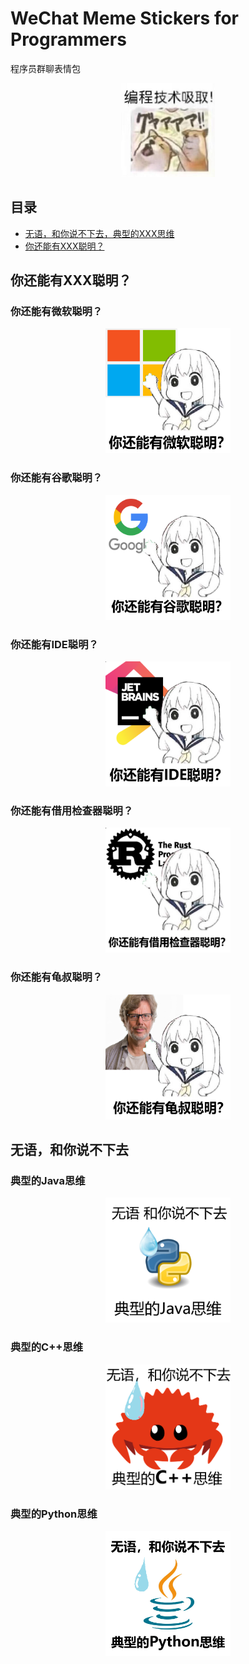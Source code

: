 # WeChat Meme Stickers for Programmers
程序员群聊表情包
<div align="center">
<img src="./meme.jpeg" width="150" height="150" />
</div>

## 目录
- [无语，和你说不下去，典型的XXX思维](https://github.com/anzhi0708/WXMemeStickers?tab=readme-ov-file#%E6%97%A0%E8%AF%AD%E5%92%8C%E4%BD%A0%E8%AF%B4%E4%B8%8D%E4%B8%8B%E5%8E%BB)
- [你还能有XXX聪明？](https://github.com/anzhi0708/WXMemeStickers?tab=readme-ov-file#%E4%BD%A0%E8%BF%98%E8%83%BD%E6%9C%89xxx%E8%81%AA%E6%98%8E)

## 你还能有XXX聪明？
### 你还能有微软聪明？
<div align="center">
<img src="./Could_you_possibly_be_any_smarter_than_XXX/microsoft.png" width="200" height="200" />
</div>

### 你还能有谷歌聪明？
<div align="center">
<img src="./Could_you_possibly_be_any_smarter_than_XXX/google.png" width="200" height="200" />
</div>

### 你还能有IDE聪明？
<div align="center">
<img src="./Could_you_possibly_be_any_smarter_than_XXX/jetbrains_ide.png" width="200" height="200" />
</div>

### 你还能有借用检查器聪明？
<div align="center">
<img src="./Could_you_possibly_be_any_smarter_than_XXX/rust_borrow_checker.png" width="200" height="200" />
</div>

### 你还能有龟叔聪明？
<div align="center">
<img src="./Could_you_possibly_be_any_smarter_than_XXX/guido.png" width="200" height="200" />
</div>

## 无语，和你说不下去
### 典型的Java思维
<div align="center">
<img src="./Im_speechless_I_cant_continue_talking_with_you/javamind.png" width="200" height="200" />
</div>

### 典型的C++思维
<div align="center">
<img src="./Im_speechless_I_cant_continue_talking_with_you/cppmind.png" width="200" height="200" />
</div>

### 典型的Python思维
<div align="center">
<img src="./Im_speechless_I_cant_continue_talking_with_you/pythonmind.png" width="200" height="200" />
</div>

